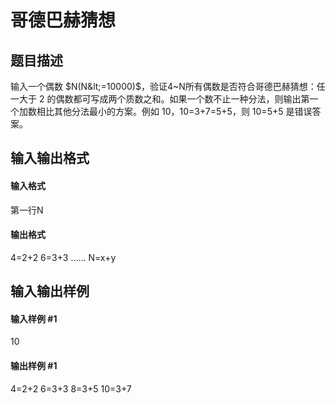
# 哥德巴赫猜想
## 题目描述
输入一个偶数 $N(N&lt;=10000)$，验证4~N所有偶数是否符合哥德巴赫猜想：任一大于 2 的偶数都可写成两个质数之和。如果一个数不止一种分法，则输出第一个加数相比其他分法最小的方案。例如 10，10=3+7=5+5，则 10=5+5 是错误答案。
## 输入输出格式
#### 输入格式

第一行N

#### 输出格式

4=2+2
6=3+3
……
N=x+y
## 输入输出样例
#### 输入样例 #1
10
#### 输出样例 #1
4=2+2
6=3+3
8=3+5
10=3+7
